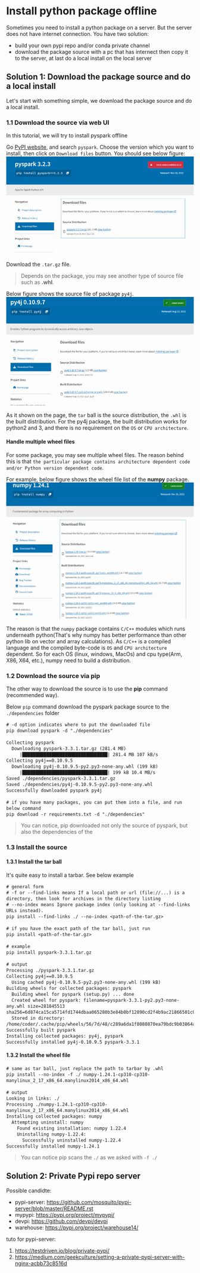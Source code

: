 # Install python package offline

Sometimes you need to install a python package on a server. But the server does not have internet connection. You have two solution:
- build your own pypi repo and/or conda private channel
- download the package source with a pc that has internect then copy it to the server, at last do a local install on the local server

## Solution 1: Download the package source and do a local install 

Let's start with something simple, we download the package source and do a local install.

### 1.1 Download the source via web UI

In this tutorial, we will try to install pyspark offline 

Go [PyPI website](https://pypi.org/), and search `pyspark`. Choose the version which you want to install, then click on `Download files` button. You should see below figure:
![pyspark_download_source.PNG](../images/pyspark_download_source.PNG)

Download the `.tar.gz` file. 


> Depends on the package, you may see another type of source file such as **.whl**. 

Below figure shows the source file of package `py4j`.
![py4j_source_file.PNG](../images/py4j_source_file.PNG)

As it shown on the page, the `tar` ball is the source distribution, the `.whl` is the built distribution. For the py4j package, the built distribution works for python2 and 3, and there is no requirement on the `OS` or `CPU architecture`.


#### Handle multiple wheel files

For some package, you may see multiple wheel files. The reason behind this is that `the particular package contains architecture dependent code and/or Python version dependent code`.

For example, below figure shows the wheel file list of the **numpy** package.
![numpy_source_file.PNG](../images/numpy_source_file.PNG)

The reason is that the `numpy` package contains `C/C++` modules which runs underneath python(That's why numpy has better performance than other python lib on vector and array calculations). As `C/C++` is a compiled language and the compiled byte-code is `OS` and `CPU architecture` dependent. So for each OS (linux, windows, MacOs) and cpu type(Arm, X86, X64, etc.), numpy need to build a distribution.






### 1.2 Download the source via pip

The other way to download the source is to use the **pip** command (recommended way).

Below `pip` command download the pyspark package source to the `./dependencies` folder

```shell
# -d option indicates where to put the downloaded file
pip download pyspark -d "./dependencies"

Collecting pyspark
  Downloading pyspark-3.3.1.tar.gz (281.4 MB)
     |████████████████████████████████| 281.4 MB 107 kB/s 
Collecting py4j==0.10.9.5
  Downloading py4j-0.10.9.5-py2.py3-none-any.whl (199 kB)
     |████████████████████████████████| 199 kB 10.4 MB/s 
Saved ./dependencies/pyspark-3.3.1.tar.gz
Saved ./dependencies/py4j-0.10.9.5-py2.py3-none-any.whl
Successfully downloaded pyspark py4j

# if you have many packages, you can put them into a file, and run below command
pip download -r requirements.txt -d "./dependencies"
```

> You can notice, pip downloaded not only the source of pyspark, but also the dependencies of the  


### 1.3 Install the source

#### 1.3.1 Install the tar ball

It's quite easy to install a tarbar. See below example

```shell
# general form
# -f or --find-links means If a local path or url (file://...) is a directory, then look for archives in the directory listing
# --no-index means Ignore package index (only looking at --find-links URLs instead).
pip install --find-links ./ --no-index <path-of-the-tar.gz>

# if you have the exact path of the tar ball, just run
pip install <path-of-the-tar.gz>

# example
pip install pyspark-3.3.1.tar.gz

# output
Processing ./pyspark-3.3.1.tar.gz
Collecting py4j==0.10.9.5
  Using cached py4j-0.10.9.5-py2.py3-none-any.whl (199 kB)
Building wheels for collected packages: pyspark
  Building wheel for pyspark (setup.py) ... done
  Created wheel for pyspark: filename=pyspark-3.3.1-py2.py3-none-any.whl size=281845513 sha256=6d874ca15ca5714fd1744dbaa065280b3e84b0bf12890cd2f4b9ac21866501c0
  Stored in directory: /home/coder/.cache/pip/wheels/56/7d/48/c289a6da1f8080870ea79bdc9b03864a3f0477da6a962bb9da
Successfully built pyspark
Installing collected packages: py4j, pyspark
Successfully installed py4j-0.10.9.5 pyspark-3.3.1
```

#### 1.3.2 Install the wheel file

```shell
# same as tar ball, just replace the path to tarbar by .whl
pip install --no-index -f ./ numpy-1.24.1-cp310-cp310-manylinux_2_17_x86_64.manylinux2014_x86_64.whl

# output
Looking in links: ./
Processing ./numpy-1.24.1-cp310-cp310-manylinux_2_17_x86_64.manylinux2014_x86_64.whl
Installing collected packages: numpy
  Attempting uninstall: numpy
    Found existing installation: numpy 1.22.4
    Uninstalling numpy-1.22.4:
      Successfully uninstalled numpy-1.22.4
Successfully installed numpy-1.24.1
```

> You can notice pip scans the `./` as we asked with `-f ./`


## Solution 2: Private Pypi repo server

Possible candidte:
- pypi-server: https://github.com/mosquito/pypi-server/blob/master/README.rst 
- mypypi: https://pypi.org/project/mypypi/
- devpi: https://github.com/devpi/devpi
- warehouse: https://pypi.org/project/warehouse14/


tuto for pypi-server: 

1. https://testdriven.io/blog/private-pypi/
2. https://medium.com/geekculture/setting-a-private-pypi-server-with-nginx-acbb73c8516d